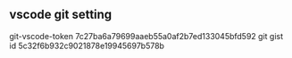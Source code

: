 ## vscode git setting
git-vscode-token 7c27ba6a79699aaeb55a0af2b7ed133045bfd592 
git gist id 5c32f6b932c9021878e19945697b578b